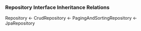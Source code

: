 ### Repository Interface Inheritance Relations
Repository <- CrudRepository <- PagingAndSortingRepository <- JpaRepository